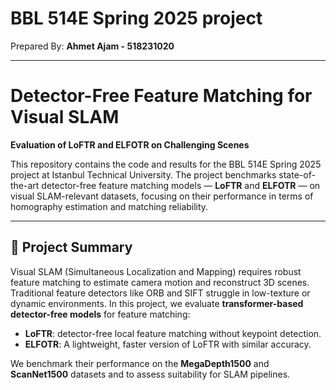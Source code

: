# BBL 514E Spring 2025 project
Prepared By:
**Ahmet Ajam - 518231020**

---
# Detector-Free Feature Matching for Visual SLAM
**Evaluation of LoFTR and ELFOTR on Challenging Scenes**

This repository contains the code and results for the BBL 514E Spring 2025 project at Istanbul Technical University. The project benchmarks state-of-the-art detector-free feature matching models — **LoFTR** and **ELFOTR** — on visual SLAM-relevant datasets, focusing on their performance in terms of homography estimation and matching reliability.



---

## 📌 Project Summary

Visual SLAM (Simultaneous Localization and Mapping) requires robust feature matching to estimate camera motion and reconstruct 3D scenes. Traditional feature detectors like ORB and SIFT struggle in low-texture or dynamic environments. In this project, we evaluate **transformer-based detector-free models** for feature matching:

- **LoFTR**: detector-free local feature matching without keypoint detection.
- **ELFOTR**: A lightweight, faster version of LoFTR with similar accuracy.

We benchmark their performance on the **MegaDepth1500** and **ScanNet1500** datasets and to assess suitability for SLAM pipelines.

